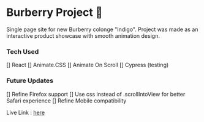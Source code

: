 # Burberry Project 🎩

Single page site for new Burberry colonge "Indigo". Project was made as an interactive product showcase with smooth animation design.

### Tech Used
[] React
[] Animate.CSS
[] Animate On Scroll
[] Cypress (testing)

### Future Updates
[] Refine Firefox support
[] Use css instead of .scrollIntoView for better Safari experience
[] Refine Mobile compatibility

Live Link : [here](https://burberryproj.firebaseapp.com)

